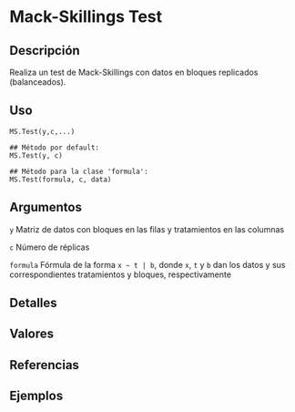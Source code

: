 # Mack-Skillings Test

## Descripción
Realiza un test de Mack-Skillings con datos en bloques replicados (balanceados).

## Uso

```
MS.Test(y,c,...)

## Método por default:
MS.Test(y, c)

## Método para la clase 'formula':
MS.Test(formula, c, data)
```

## Argumentos

```y```     Matriz de datos con bloques en las filas y tratamientos en las columnas


```c```     Número de réplicas


```formula``` Fórmula de la forma ```x ~ t | b```, donde ```x```, ```t``` y ```b``` dan los datos y sus correspondientes tratamientos y bloques, respectivamente

## Detalles

## Valores

## Referencias

## Ejemplos
